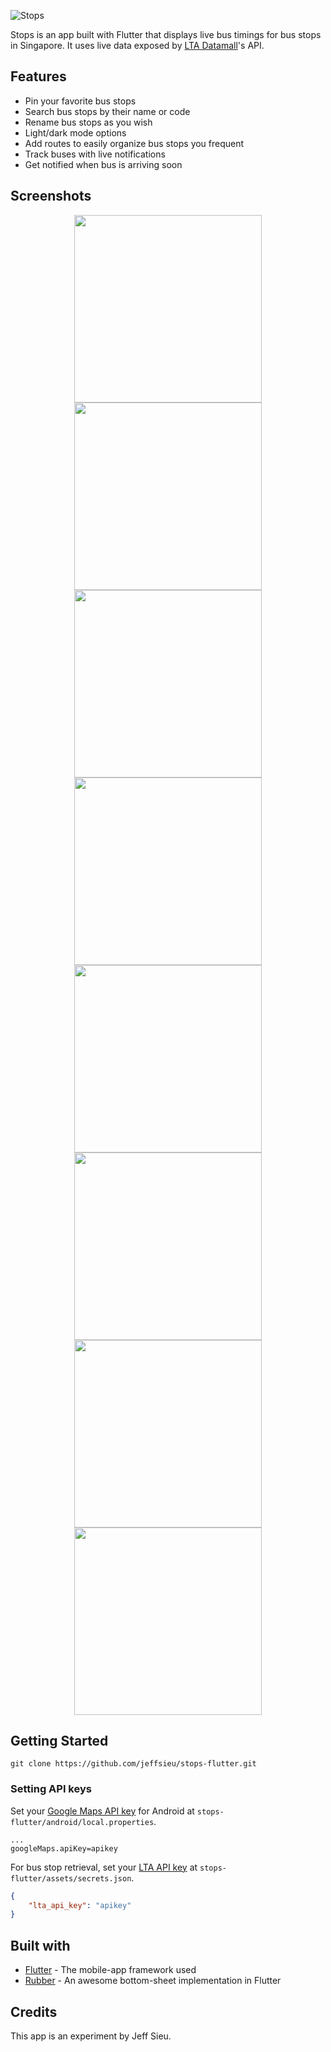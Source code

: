 ![Stops](https://user-images.githubusercontent.com/8487294/88384504-1dd32780-cddf-11ea-8458-0692972d2ec4.png)

Stops is an app built with Flutter that displays live bus timings for bus stops in Singapore.
It uses live data exposed by [LTA Datamall](https://www.mytransport.sg/content/mytransport/home/dataMall.html)'s API.

## Features
 - Pin your favorite bus stops
 - Search bus stops by their name or code
 - Rename bus stops as you wish
 - Light/dark mode options
 - Add routes to easily organize bus stops you frequent
 - Track buses with live notifications
 - Get notified when bus is arriving soon


## Screenshots

<p align="middle">
 <img src="https://user-images.githubusercontent.com/8487294/88450897-0b132e00-ce85-11ea-8a07-5c200e6eabbb.png" width=300>
 <img src="https://user-images.githubusercontent.com/8487294/88450899-0c445b00-ce85-11ea-8540-65293e3453a5.png" width=300>
 <img src="https://user-images.githubusercontent.com/8487294/88450914-2aaa5680-ce85-11ea-9406-d40dda15dde0.png" width=300>
 <img src="https://user-images.githubusercontent.com/8487294/88450917-2c741a00-ce85-11ea-8599-0d4b079386cd.png" width=300>
 <img src="https://user-images.githubusercontent.com/8487294/88450982-da7fc400-ce85-11ea-84b7-151add2f3443.png" width=300>
 <img src="https://user-images.githubusercontent.com/8487294/88450919-2ed67400-ce85-11ea-9954-e3f09718995a.png" width=300>
 <img src="https://user-images.githubusercontent.com/8487294/88451013-03a05480-ce86-11ea-8983-ebff80ba871a.png" width=300>
 <img src="https://user-images.githubusercontent.com/8487294/88451016-04d18180-ce86-11ea-9786-558d2ad26149.png" width=300>
</p>


## Getting Started
 ```
 git clone https://github.com/jeffsieu/stops-flutter.git
 ```
 
### Setting API keys
Set your [Google Maps API key](https://console.cloud.google.com/google/maps-apis/overview) for Android at `stops-flutter/android/local.properties`.
 ```properties
...
googleMaps.apiKey=apikey
 ```

 
 For bus stop retrieval, set your [LTA API key](https://www.mytransport.sg/content/mytransport/home/dataMall/request-for-api.html) at `stops-flutter/assets/secrets.json`. 
 ```json
 {
     "lta_api_key": "apikey"
 }
 ```
 
## Built with
 - [Flutter](https://flutter.dev/) - The mobile-app framework used
 - [Rubber](https://github.com/mcrovero/rubber) - An awesome bottom-sheet implementation in Flutter

## Credits
This app is an experiment by Jeff Sieu.
